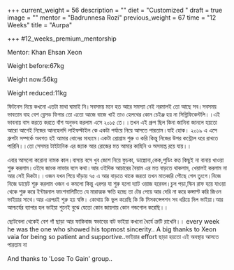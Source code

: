+++
current_weight = 56
description = ""
diet = "Customized "
draft = true
image = ""
mentor = "Badrunnesa Rozi"
previous_weight = 67
time = "12 Weeks"
title = "Aurpa"

+++
\#12_weeks_premium_mentorship

Mentor: Khan Ehsan Xeon

Weight before:67kg

Weight now:56kg

Weight reduced:11kg

ফিটনেস নিয়ে কখনো এতটা মাথা ঘামাই নি।সবসময় মনে হত আরে সমস্যা নেই নরমালই তো আছে সব।সবসময় ভাবতাম বাহ বেশ ব্লেসড ফিগার তো এতো আজে বাজে খাই তাও হেলথের কোন চেইঞ্জ হয় না সিগ্নিফিকেন্টলি।।এই ভাবনায় বাস করতে করতে বাঁশ অনুভব করলাম এসে ২০১৫ তে।।তখন এই গ্রুপ ছিল কিনা জানিনা জানলে হয়তো আরো আগেই নিজের আনহেলদি লাইফস্টাইল কে একটা পর্যায়ে নিয়ে আসতে পারতাম।যাই হোক। ২০১৯ এ এসে গ্রুপটা সম্পর্কে অবগত হই আমার বোনের মাধ্যমে।একটা প্রোগ্রাম শুরু ও করি কিন্তু নিজের উপর কন্ট্রোল ধরে রাখতে পারিনি।।তো সেসময় টাইটানিক এর জ্যাক আর রোজের মত আমার কাহিনি ও অসমাপ্ত রয়ে যায়।।

এবার আসলো করোনা নামক কাল।বাসায় বসে খুব জোশ নিয়ে ফুচকা, ডাল্গোনা,কেক,পুডিং কত কিছুই না বানায় খাওয়া শুরু করলাম।ওইযে জাংক লাভার বলে কথা।আর ওইদিক আচারের বৈয়াম এর মত বাড়তে থাকলাম, খেয়ালই করলাম না আর সেই দিকটা।।ওজন যখন গিয়ে দাঁড়ায় ৭৫ এ আর বাড়তে থাকে জরতা তখন মাতব্বরি পৌছে গেল তুংগে।নিজে নিজে ডায়েট শুরু করলাম ওজন ও কমলো কিন্তু এরপর যা শুরু হলো দ্যাট ওয়াজ হরেবল।চুল পড়া,স্কিন রাফ হয়ে যাওয়া থেকে শুরু করে ইন্টারনাল ফাংশনালিটিতে যে মারাত্মক ক্ষতি হচ্ছে তা টের পেয়ে আর দেরি না করে কন্সাল্ট করি জিওন ভাইয়ার সাথে।আর এরপরই শুরু হয় স্বস্তি। কোথায় কি ভুল করেছি কি কি মিসকন্সেপশন সব ধরিয়ে দিল ভাইয়া।আর আশ্চর্যের ব্যাপার হল ভাইয়া শুনেই বুঝে যেতো কোন জায়গায় কোন গন্ডগোল করেছি।।

ছোটবেলা থেকেই বেশ গাঁ ছাড়া আর ফাকিবাজ স্বভাবের বাট ভাইয়া কখনো ধৈর্যে ত্রুটি রাখেনি।। every week he was the one who showed his topmost sincerity.. A big thanks to Xeon vaia for being so patient and supportive..ভাইয়ার effort ছাড়া হয়তো এই অবস্থায় আসতে পারতাম না

And thanks to 'Lose To Gain' group..